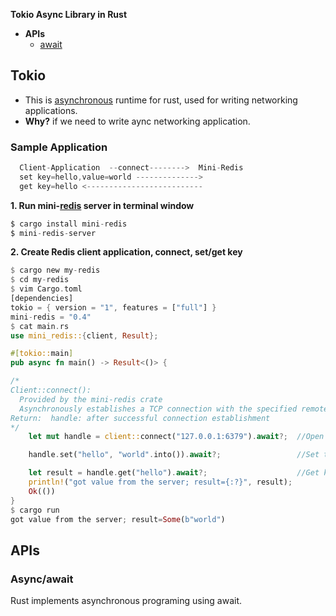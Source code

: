 **Tokio Async Library in Rust**
- **APIs**
  - [await](#aw)

## Tokio
- This is [asynchronous](/Languages/Programming_Languages/Rust/Asynchronous) runtime for rust, used for writing networking applications. 
- **Why?** if we need to write aync networking application.

### Sample Application
```c
  Client-Application  --connect-------->  Mini-Redis
  set key=hello,value=world -------------->
  get key=hello <--------------------------
```
**1. Run mini-[redis](/System-Design/Concepts/Cache/DB_Caches) server in terminal window**
```c
$ cargo install mini-redis
$ mini-redis-server
```
**2. Create Redis client application, connect, set/get key**
```rs
$ cargo new my-redis
$ cd my-redis
$ vim Cargo.toml
[dependencies]
tokio = { version = "1", features = ["full"] }
mini-redis = "0.4"
$ cat main.rs
use mini_redis::{client, Result};

#[tokio::main]
pub async fn main() -> Result<()> {

/*
Client::connect():
  Provided by the mini-redis crate
  Asynchronously establishes a TCP connection with the specified remote address
Return:  handle: after successful connection establishment
*/
    let mut handle = client::connect("127.0.0.1:6379").await?;  //Open a connection to the mini-redis address.

    handle.set("hello", "world".into()).await?;                 //Set the key "hello" with value "world"

    let result = handle.get("hello").await?;                    //Get key "hello"
    println!("got value from the server; result={:?}", result);
    Ok(())
}
$ cargo run
got value from the server; result=Some(b"world")
```

## APIs
<a name=aw></a>
### Async/await
Rust implements asynchronous programing using await.
